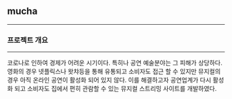 <h2>mucha</h2>
<hr>
<h3>프로젝트 개요</h3>
<hr>
코로나로 인하여 경제가 어려운 시기이다. 특히나 공연 예술분야는 그 피해가 상당하다. 영화의 경우 넷플릭스나 왓챠등을 통해 유통되고 소비자도 접근 할 수 있지만 뮤지컬의 경우 아직 온라인 공연이 활성화 되어 있지 않다. 이를 해결하고자 공연업계가 다시 활성화 되고 소비자도 집에서 편히 관람할 수 있는 뮤지컬 스트리밍 사이트를 개발하였다. 
